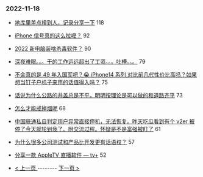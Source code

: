 ### 2022-11-18 
- [地库里差点撞到人，记录分享一下](https://www.v2ex.com/t/896102) 118
- [iPhone 信号真的这么拉嚒？](https://www.v2ex.com/t/896159) 92
- [2022 新电脑装啥杀毒软件？](https://www.v2ex.com/t/896092) 90
- [深夜难眠。。。干的工作远远超出了工资。。。吐槽。。。](https://www.v2ex.com/t/896087) 79
- [不会真的是 49 年入国军吧？😭
iPhone14 系列 对比前几代性价比高吗？如果想当钉子户机子来用的话值得入吗？](https://www.v2ex.com/t/896132) 75
- [话说为什么公路的井盖总是不平，明明按理论是可以做的和道路齐平](https://www.v2ex.com/t/896118) 73
- [怎么才能戒掉烟呢](https://www.v2ex.com/t/896044) 68
- [中国联通私自判定用户异常直接停机，无法恢复。昨天吃瓜看到有个 v2er 被停了今天就轮到我了。附交流过程。怀疑是不是富强被盯了](https://www.v2ex.com/t/896035) 61
- [为什么很多公司测试和产品比开发更有话语权？](https://www.v2ex.com/t/896101) 57
- [分享一款 AppleTV 直播软件 — tv+](https://www.v2ex.com/t/896152) 52 

- [ < 上一页 ](https://github.com/able8/v2ex-hot-record/blob/master/2022-11-17.md) -------- [ 下一页 > ](https://github.com/able8/v2ex-hot-record/blob/master/2022-11-19.md)